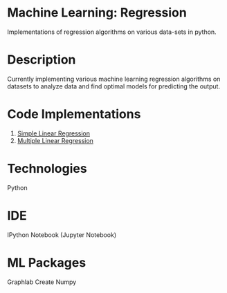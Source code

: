 # Machine Learning: Regression
Implementations of regression algorithms on various data-sets in python.

# Description
Currently implementing various machine learning regression algorithms on datasets to analyze data and find optimal models for predicting the output.

# Code Implementations
1. [Simple Linear Regression](https://github.com/agrawal-priyank/machine-learning-regression/tree/master/simple-linear-regression)
2. [Multiple Linear Regression](https://github.com/agrawal-priyank/machine-learning-regression/tree/master/multiple-linear-regression)

# Technologies
Python

# IDE
IPython Notebook (Jupyter Notebook)

# ML Packages
Graphlab Create
Numpy
